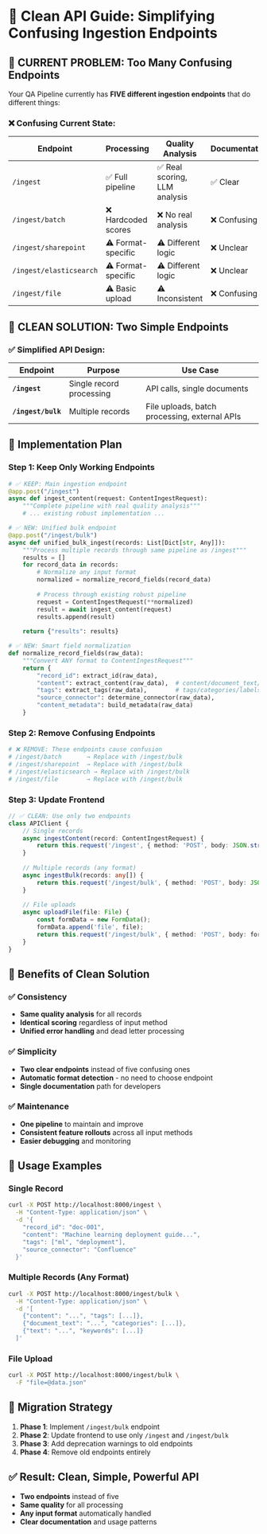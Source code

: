 # 🧹 Clean API Guide: Simplifying Confusing Ingestion Endpoints

## 🔴 CURRENT PROBLEM: Too Many Confusing Endpoints

Your QA Pipeline currently has **FIVE different ingestion endpoints** that do different things:

### ❌ Confusing Current State:

| Endpoint | Processing | Quality Analysis | Documentation |
|----------|------------|------------------|---------------|
| `/ingest` | ✅ Full pipeline | ✅ Real scoring, LLM analysis | ✅ Clear |
| `/ingest/batch` | ❌ Hardcoded scores | ❌ No real analysis | ❌ Confusing |
| `/ingest/sharepoint` | ⚠️ Format-specific | ⚠️ Different logic | ❌ Unclear |
| `/ingest/elasticsearch` | ⚠️ Format-specific | ⚠️ Different logic | ❌ Unclear |
| `/ingest/file` | ⚠️ Basic upload | ⚠️ Inconsistent | ❌ Confusing |

## 🎯 CLEAN SOLUTION: Two Simple Endpoints

### ✅ Simplified API Design:

| Endpoint | Purpose | Use Case |
|----------|---------|----------|
| **`/ingest`** | Single record processing | API calls, single documents |
| **`/ingest/bulk`** | Multiple records | File uploads, batch processing, external APIs |

## 🚀 Implementation Plan

### Step 1: Keep Only Working Endpoints

```python
# ✅ KEEP: Main ingestion endpoint
@app.post("/ingest")
async def ingest_content(request: ContentIngestRequest):
    """Complete pipeline with real quality analysis"""
    # ... existing robust implementation ...

# ✅ NEW: Unified bulk endpoint  
@app.post("/ingest/bulk")
async def unified_bulk_ingest(records: List[Dict[str, Any]]):
    """Process multiple records through same pipeline as /ingest"""
    results = []
    for record_data in records:
        # Normalize any input format
        normalized = normalize_record_fields(record_data)
        
        # Process through existing robust pipeline
        request = ContentIngestRequest(**normalized)
        result = await ingest_content(request)
        results.append(result)
    
    return {"results": results}

# ✅ NEW: Smart field normalization
def normalize_record_fields(raw_data):
    """Convert ANY format to ContentIngestRequest"""
    return {
        "record_id": extract_id(raw_data),
        "content": extract_content(raw_data),  # content/document_text/text/body
        "tags": extract_tags(raw_data),        # tags/categories/labels/keywords  
        "source_connector": determine_connector(raw_data),
        "content_metadata": build_metadata(raw_data)
    }
```

### Step 2: Remove Confusing Endpoints

```python
# ❌ REMOVE: These endpoints cause confusion
# /ingest/batch       → Replace with /ingest/bulk
# /ingest/sharepoint  → Replace with /ingest/bulk  
# /ingest/elasticsearch → Replace with /ingest/bulk
# /ingest/file        → Replace with /ingest/bulk
```

### Step 3: Update Frontend

```typescript
// ✅ CLEAN: Use only two endpoints
class APIClient {
    // Single records
    async ingestContent(record: ContentIngestRequest) {
        return this.request('/ingest', { method: 'POST', body: JSON.stringify(record) });
    }
    
    // Multiple records (any format)
    async ingestBulk(records: any[]) {
        return this.request('/ingest/bulk', { method: 'POST', body: JSON.stringify(records) });
    }
    
    // File uploads
    async uploadFile(file: File) {
        const formData = new FormData();
        formData.append('file', file);
        return this.request('/ingest/bulk', { method: 'POST', body: formData });
    }
}
```

## 🎯 Benefits of Clean Solution

### ✅ Consistency
- **Same quality analysis** for all records
- **Identical scoring** regardless of input method
- **Unified error handling** and dead letter processing

### ✅ Simplicity  
- **Two clear endpoints** instead of five confusing ones
- **Automatic format detection** - no need to choose endpoint
- **Single documentation** path for developers

### ✅ Maintenance
- **One pipeline** to maintain and improve
- **Consistent feature rollouts** across all input methods
- **Easier debugging** and monitoring

## 🚀 Usage Examples

### Single Record
```bash
curl -X POST http://localhost:8000/ingest \
  -H "Content-Type: application/json" \
  -d '{
    "record_id": "doc-001",
    "content": "Machine learning deployment guide...",
    "tags": ["ml", "deployment"],
    "source_connector": "Confluence"
  }'
```

### Multiple Records (Any Format)
```bash
curl -X POST http://localhost:8000/ingest/bulk \
  -H "Content-Type: application/json" \
  -d '[
    {"content": "...", "tags": [...]},
    {"document_text": "...", "categories": [...]},
    {"text": "...", "keywords": [...]}
  ]'
```

### File Upload
```bash
curl -X POST http://localhost:8000/ingest/bulk \
  -F "file=@data.json"
```

## 🎯 Migration Strategy

1. **Phase 1**: Implement `/ingest/bulk` endpoint
2. **Phase 2**: Update frontend to use only `/ingest` and `/ingest/bulk`  
3. **Phase 3**: Add deprecation warnings to old endpoints
4. **Phase 4**: Remove old endpoints entirely

## ✅ Result: Clean, Simple, Powerful API

- **Two endpoints** instead of five
- **Same quality** for all processing
- **Any input format** automatically handled
- **Clear documentation** and usage patterns 